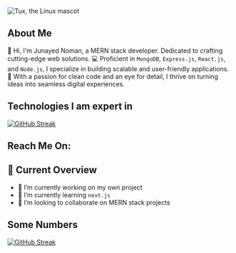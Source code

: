 ![Tux, the Linux mascot](https://i.postimg.cc/tCcBdzCc/Gradient-Banner.jpg)

## About Me
👋 Hi, I'm Junayed Noman, a MERN stack developer. Dedicated to crafting cutting-edge web solutions. 💻 Proficient in `MongoDB`, `Express.js`, `React.js`, and `Node.js`, I specialize in building scalable and user-friendly applications. 🚀 With a passion for clean code and an eye for detail, I thrive on turning ideas into seamless digital experiences.

## Technologies I am expert in
[![GitHub Streak](https://i.postimg.cc/pr1N52Y7/Untitled-design-3.png)](https://git.io/streak-stats)

## Reach Me On:
<div style="">

</div>

## 👀 Current Overview
- 🔭 I’m currently working on my own project
- 🌱 I’m currently learning `next.js`
- 👯 I’m looking to collaborate on MERN stack projects

## Some Numbers

[![GitHub Streak](https://github-readme-streak-stats.herokuapp.com?user=junayednoman)](https://git.io/streak-stats)
